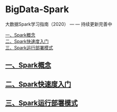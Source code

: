 # BigData-Spark
大数据Spark学习指南（2020） — — 持续更新完善中

<nav>
<a href="https://github.com/bigdata2018/BigData-installation/blob/master/README.md#%E4%B8%80linux%E5%9F%BA%E6%9C%AC%E5%AE%89%E8%A3%85">一、Spark概念</a><br/>
<a href="#二、Hadoop相关安装">二、Spark快速度入门</a><br/>
<a href="#三、Spark相关安装">三、Spark运行部署模式</a><br/>
</nav>




## [一、Spark概念](https://github.com/bigdata2018/BigData-Spark/blob/master/nodes/Spark%E6%A6%82%E5%BF%B5.md)

## [二、Spark快速度入门](https://github.com/bigdata2018/BigData-Spark/blob/master/nodes/Spark%E5%BF%AB%E9%80%9F%E5%BA%A6%E5%85%A5%E9%97%A8.md)

## [三、Spark运行部署模式](https://github.com/bigdata2018/BigData-Spark/blob/master/nodes/Spark%E8%BF%90%E8%A1%8C%E9%83%A8%E7%BD%B2%E6%A8%A1%E5%BC%8F.md)
